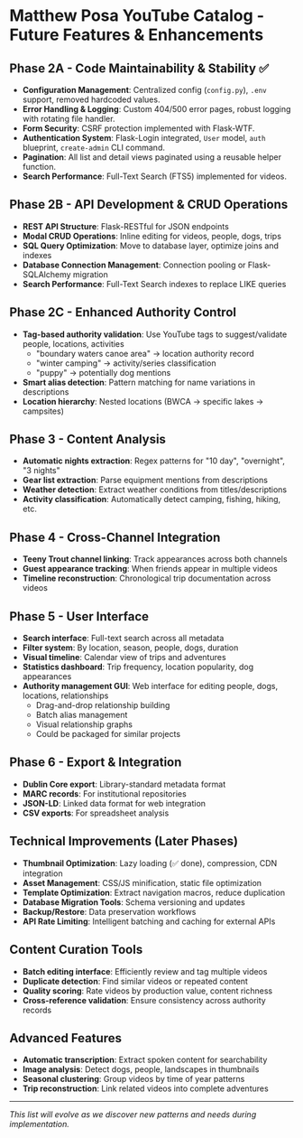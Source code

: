 # Matthew Posa YouTube Catalog - Future Features & Enhancements

## Phase 2A - Code Maintainability & Stability ✅
- **Configuration Management**: Centralized config (`config.py`), `.env` support, removed hardcoded values.
- **Error Handling & Logging**: Custom 404/500 error pages, robust logging with rotating file handler.
- **Form Security**: CSRF protection implemented with Flask-WTF.
- **Authentication System**: Flask-Login integrated, `User` model, `auth` blueprint, `create-admin` CLI command.
- **Pagination**: All list and detail views paginated using a reusable helper function.
- **Search Performance**: Full-Text Search (FTS5) implemented for videos.

## Phase 2B - API Development & CRUD Operations
- **REST API Structure**: Flask-RESTful for JSON endpoints
- **Modal CRUD Operations**: Inline editing for videos, people, dogs, trips
- **SQL Query Optimization**: Move to database layer, optimize joins and indexes
- **Database Connection Management**: Connection pooling or Flask-SQLAlchemy migration
- **Search Performance**: Full-Text Search indexes to replace LIKE queries

## Phase 2C - Enhanced Authority Control
- **Tag-based authority validation**: Use YouTube tags to suggest/validate people, locations, activities
  - "boundary waters canoe area" → location authority record
  - "winter camping" → activity/series classification
  - "puppy" → potentially dog mentions
- **Smart alias detection**: Pattern matching for name variations in descriptions
- **Location hierarchy**: Nested locations (BWCA → specific lakes → campsites)

## Phase 3 - Content Analysis
- **Automatic nights extraction**: Regex patterns for "10 day", "overnight", "3 nights"
- **Gear list extraction**: Parse equipment mentions from descriptions
- **Weather detection**: Extract weather conditions from titles/descriptions
- **Activity classification**: Automatically detect camping, fishing, hiking, etc.

## Phase 4 - Cross-Channel Integration
- **Teeny Trout channel linking**: Track appearances across both channels
- **Guest appearance tracking**: When friends appear in multiple videos
- **Timeline reconstruction**: Chronological trip documentation across videos

## Phase 5 - User Interface
- **Search interface**: Full-text search across all metadata
- **Filter system**: By location, season, people, dogs, duration
- **Visual timeline**: Calendar view of trips and adventures
- **Statistics dashboard**: Trip frequency, location popularity, dog appearances
- **Authority management GUI**: Web interface for editing people, dogs, locations, relationships
  - Drag-and-drop relationship building
  - Batch alias management
  - Visual relationship graphs
  - Could be packaged for similar projects

## Phase 6 - Export & Integration
- **Dublin Core export**: Library-standard metadata format
- **MARC records**: For institutional repositories
- **JSON-LD**: Linked data format for web integration
- **CSV exports**: For spreadsheet analysis

## Technical Improvements (Later Phases)
- **Thumbnail Optimization**: Lazy loading (✅ done), compression, CDN integration  
- **Asset Management**: CSS/JS minification, static file optimization
- **Template Optimization**: Extract navigation macros, reduce duplication
- **Database Migration Tools**: Schema versioning and updates
- **Backup/Restore**: Data preservation workflows
- **API Rate Limiting**: Intelligent batching and caching for external APIs

## Content Curation Tools
- **Batch editing interface**: Efficiently review and tag multiple videos
- **Duplicate detection**: Find similar videos or repeated content
- **Quality scoring**: Rate videos by production value, content richness
- **Cross-reference validation**: Ensure consistency across authority records

## Advanced Features
- **Automatic transcription**: Extract spoken content for searchability
- **Image analysis**: Detect dogs, people, landscapes in thumbnails
- **Seasonal clustering**: Group videos by time of year patterns
- **Trip reconstruction**: Link related videos into complete adventures

---
*This list will evolve as we discover new patterns and needs during implementation.*